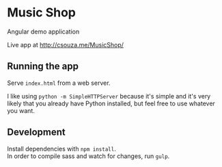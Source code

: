 # Music Shop

Angular demo application

Live app at <http://csouza.me/MusicShop/>

## Running the app

Serve `index.html` from a web server.  

I like using `python -m SimpleHTTPServer` because it's simple and it's very  
likely that you already have Python installed, but feel free to use whatever you want.

## Development

Install dependencies with `npm install`.  
In order to compile sass and watch for changes, run `gulp`.
